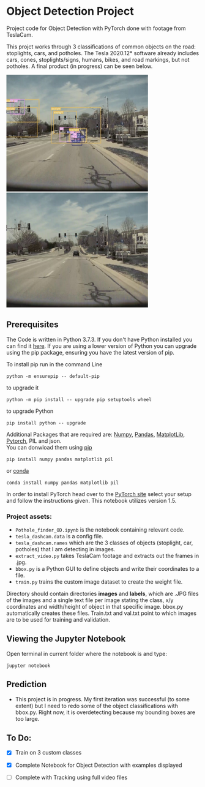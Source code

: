  # Object Detection Project

Project code for Object Detection with PyTorch done with footage from TeslaCam.

This projct works through 3 classifications of common objects on the road: stoplights, cars, and potholes. The Tesla 2020.12* software already includes cars, cones, stoplights/signs, humans, bikes, and road markings, but not potholes. A final product (in progress) can be seen below. 

<img src="2020-04-01_12-59-14_00052-det.jpg" width="370" height="305" /> <img src="2020-04-01_12-59-14_00052.jpg" width="370" height="300" />

## Prerequisites
The Code is written in Python 3.7.3. If you don't have Python installed you can find it [here](https://www.python.org/downloads/). If you are using a lower version of Python you can upgrade using the pip package, ensuring you have the latest version of pip. 

To install pip run in the command Line
```
python -m ensurepip -- default-pip 
``` 
to upgrade it
```
python -m pip install -- upgrade pip setuptools wheel
```
to upgrade Python
```
pip install python -- upgrade
```
Additional Packages that are required are: [Numpy](http://www.numpy.org/), [Pandas](https://pandas.pydata.org/), [MatplotLib](https://matplotlib.org/), [Pytorch](https://pytorch.org/), PIL and json.\
You can donwload them using [pip](https://pypi.org/project/pip/)
```
pip install numpy pandas matplotlib pil
```
or [conda](https://anaconda.org/anaconda/python)
```
conda install numpy pandas matplotlib pil
```
In order to install PyTorch head over to the [PyTorch site](https://pytorch.org) select your setup and follow the instructions given.	This notebook utilizes version 1.5.

### Project assets:

- `Pothole_finder_OD.ipynb` is the notebook containing relevant code. 
- `tesla_dashcam.data` is a config file.
- `tesla_dashcam.names` which are the 3 classes of objects (stoplight, car, potholes) that I am detecting in images.
- `extract_video.py` takes TeslaCam footage and extracts out the frames in .jpg.
- `bbox.py` is a Python GUI to define objects and write their coordinates to a file. 
- `train.py` trains the custom image dataset to create the weight file. 


Directory should contain directories **images** and **labels**, which are .JPG files of the images and a single text file per image stating the class, x/y coordinates and width/height of object in that specific image. bbox.py automatically creates these files. Train.txt and val.txt point to which images are to be used for training and validation.

## Viewing the Jupyter Notebook

Open terminal in current folder where the notebook is and type:
```
jupyter notebook
```


## Prediction
* This project is in progress. My first iteration was successful (to some extent) but I need to redo some of the object classifications with bbox.py. Right now, it is overdetecting because my bounding boxes are too large. 

## To Do: 

- [x] Train on 3 custom classes 
- [x] Complete Notebook for Object Detection with examples displayed
- [ ] Complete with Tracking using full video files  

